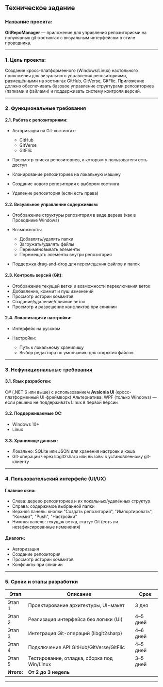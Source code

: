 ## **Техническое задание**

### **Название проекта:**

**GitRepoManager** — приложение для управления репозиториями на популярных git-хостингах с визуальным интерфейсом в стиле проводника.

---

### **1. Цель проекта:**

Создание кросс-платформенного (Windows/Linux) настольного приложения для визуального управления репозиториями, размещёнными на хостингах GitHub, GitVerse, GitFlic. Приложение должно обеспечивать базовое управление структурами репозиториев (папками и файлами) и поддерживать систему контроля версий.

---

### **2. Функциональные требования**

#### **2.1. Работа с репозиториями:**

* Авторизация на Git-хостингах:

  * GitHub
  * GitVerse
  * GitFlic
* Просмотр списка репозиториев, к которым у пользователя есть доступ
* Клонирование репозиториев на локальную машину
* Создание нового репозитория с выбором хостинга
* Удаление репозитория (если есть права)

#### **2.2. Визуальное управление содержимым:**

* Отображение структуры репозитория в виде дерева (как в Проводнике Windows)
* Возможность:

  * Добавлять/удалять папки
  * Загружать/удалять файлы
  * Переименовывать элементы
  * Перемещать элементы внутри репозитория
* Поддержка drag-and-drop для перемещения файлов и папок

#### **2.3. Контроль версий (Git):**

* Отображение текущей ветки и возможности переключения веток
* Добавление, коммит и пуш изменений
* Просмотр истории коммитов
* Создание/удаление/слияние веток
* Просмотр и разрешение конфликтов при слиянии

#### **2.4. Локализация и настройки:**

* Интерфейс на русском
* Настройки:

  * Путь к локальному хранилищу
  * Выбор редактора по умолчанию для открытия файлов

---

### **3. Нефункциональные требования**

#### **3.1. Язык разработки:**

C# (.NET 6 или выше) с использованием **Avalonia UI** (кросс-платформенный UI-фреймворк)
Альтернатива: WPF (только Windows) — если решено не поддерживать Linux в первой версии

#### **3.2. Поддерживаемые ОС:**

* Windows 10+
* Linux

#### **3.3. Хранилище данных:**

* Локально: SQLite или JSON для хранения настроек и кэша
* Git-операции через libgit2sharp или вызовы к установленному git-клиенту

---

### **4. Пользовательский интерфейс (UI/UX)**

#### **Главное окно:**

* Слева: дерево репозиториев и их локальных/удалённых структур
* Справа: содержимое выбранной папки
* Верхняя панель: кнопки "Создать репозиторий", "Импортировать", "Коммит", "Push", "Настройки"
* Нижняя панель: текущая ветка, статус Git (есть ли незафиксированные изменения)

#### **Диалоги:**

* Авторизация
* Создание репозитория
* Просмотр истории коммитов
* Конфликты при слиянии

---

### **5. Сроки и этапы разработки**

| Этап       | Описание                                    | Срок     |
| ---------- | ------------------------------------------- | -------- |
| Этап 1     | Проектирование архитектуры, UI-макет        | 3 дня    |
| Этап 2     | Реализация интерфейса без логики (UI)       | 4–5 дней |
| Этап 3     | Интеграция Git-операций (libgit2sharp)      | 4–6 дней |
| Этап 4     | Подключение API GitHub/GitVerse/GitFlic     | 4–5 дней |
| Этап 5     | Тестирование, отладка, сборка под Win/Linux | 3–5 дней |
| **Итого:** | **От 2 до 3 недель**                        |          |

---